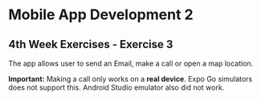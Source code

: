 # Mobile App Development 2
## 4th Week Exercises - Exercise 3

The app allows user to send an Email, make a call or open a map location.

**Important:** Making a call only works on a **real device**. Expo Go simulators does not support this. Android Studio emulator also did not work.